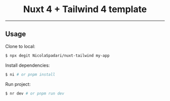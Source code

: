 <h1 align="center">Nuxt 4 + Tailwind 4 template</h1>
<hr />

## Usage

Clone to local:
```sh
$ npx degit NicolaSpadari/nuxt-tailwind my-app
```

Install dependencies:
```sh
$ ni # or pnpm install
```

Run project:
```sh
$ nr dev # or pnpm run dev
```
